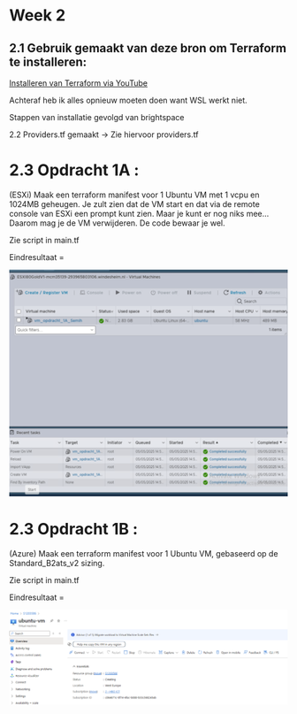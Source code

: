 # Week 2

## 2.1 Gebruik gemaakt van deze bron om Terraform te installeren:

[Installeren van Terraform via YouTube](https://www.youtube.com/watch?v=Vt_Wd_tYFco)

Achteraf heb ik alles opnieuw moeten doen want WSL werkt niet.

Stappen van installatie gevolgd van brightspace

2.2 Providers.tf gemaakt -> Zie hiervoor providers.tf


# 2.3  Opdracht 1A  :

(ESXi) Maak een terraform manifest voor 1 Ubuntu VM met 1 vcpu en 1024MB geheugen. Je zult zien dat de VM start en dat via de remote console van ESXi een prompt kunt zien. Maar je kunt er nog niks mee… Daarom mag je de VM verwijderen. De code bewaar je wel.

Zie script in main.tf

Eindresultaat = 

![alt text](<1A SS-1.png>)

#   2.3  Opdracht 1B  :
(Azure) Maak een terraform manifest voor 1 Ubuntu VM, gebaseerd op de Standard_B2ats_v2 sizing.

Zie script in main.tf

Eindresultaat = 

![alt text](image.png)